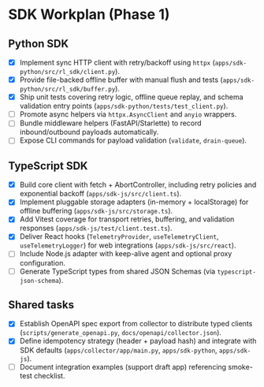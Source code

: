 # SDK Workplan (Phase 1)

## Python SDK
- [x] Implement sync HTTP client with retry/backoff using `httpx` (`apps/sdk-python/src/rl_sdk/client.py`).
- [x] Provide file-backed offline buffer with manual flush and tests (`apps/sdk-python/src/rl_sdk/buffer.py`).
- [x] Ship unit tests covering retry logic, offline queue replay, and schema validation entry points (`apps/sdk-python/tests/test_client.py`).
- [ ] Promote async helpers via `httpx.AsyncClient` and `anyio` wrappers.
- [ ] Bundle middleware helpers (FastAPI/Starlette) to record inbound/outbound payloads automatically.
- [ ] Expose CLI commands for payload validation (`validate`, `drain-queue`).

## TypeScript SDK
- [x] Build core client with fetch + AbortController, including retry policies and exponential backoff (`apps/sdk-js/src/client.ts`).
- [x] Implement pluggable storage adapters (in-memory + localStorage) for offline buffering (`apps/sdk-js/src/storage.ts`).
- [x] Add Vitest coverage for transport retries, buffering, and validation responses (`apps/sdk-js/test/client.test.ts`).
- [x] Deliver React hooks (`TelemetryProvider`, `useTelemetryClient`, `useTelemetryLogger`) for web integrations (`apps/sdk-js/src/react`).
- [ ] Include Node.js adapter with keep-alive agent and optional proxy configuration.
- [ ] Generate TypeScript types from shared JSON Schemas (via `typescript-json-schema`).

## Shared tasks
- [x] Establish OpenAPI spec export from collector to distribute typed clients (`scripts/generate_openapi.py`, `docs/openapi/collector.json`).
- [x] Define idempotency strategy (header + payload hash) and integrate with SDK defaults (`apps/collector/app/main.py`, `apps/sdk-python`, `apps/sdk-js`).
- [ ] Document integration examples (support draft app) referencing smoke-test checklist.
